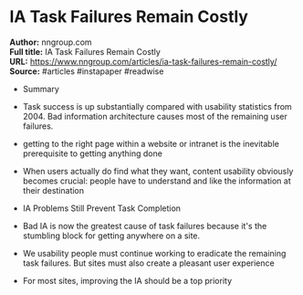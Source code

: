 # IA Task Failures Remain Costly

**Author:** nngroup.com  
**Full title:** IA Task Failures Remain Costly  
**URL:** https://www.nngroup.com/articles/ia-task-failures-remain-costly/  
**Source:** #articles #instapaper #readwise

- Summary 
   
- Task success is up substantially compared with usability statistics from 2004. Bad information architecture causes most of the remaining user failures. 
   
- getting to the right page within a website or intranet is the inevitable prerequisite to getting anything done 
   
- When users actually do find what they want, content usability obviously becomes crucial: people have to understand and like the information at their destination 
   
- IA Problems Still Prevent Task Completion 
   
- Bad IA is now the greatest cause of task failures because it's the stumbling block for getting anywhere on a site. 
   
- We usability people must continue working to eradicate the remaining task failures. But sites must also create a pleasant user experience 
   
- For most sites, improving the IA should be a top priority 
   
